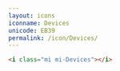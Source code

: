 ```yaml
---
layout: icons
iconname: Devices
unicode: EB39
permalink: /icon/Devices/
---
```


``` html
<i class="mi mi-Devices"></i>
```
